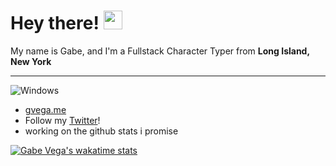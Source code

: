 # Hey there! <img src="https://raw.githubusercontent.com/MartinHeinz/MartinHeinz/master/wave.gif" width="30px">

My name is Gabe, and I'm a Fullstack Character Typer from **Long Island, New York**

----

![Windows](https://img.shields.io/badge/OS-Windows-informational?style=flat&logo=windows&logoColor=white&color=2bbc8a)

- [gvega.me](https://gvega.me)
- Follow my [Twitter](https://twitter.com/damngv)!
- working on the github stats i promise

[![Gabe Vega's wakatime stats](https://github-readme-stats.vercel.app/api/wakatime?username=gvv&count_private=true&show_icons=true&title_color=41b883&icon_color=41b883&text_color=fffefe&bg_color=273849)](https://wakatime.com/@gvv)
